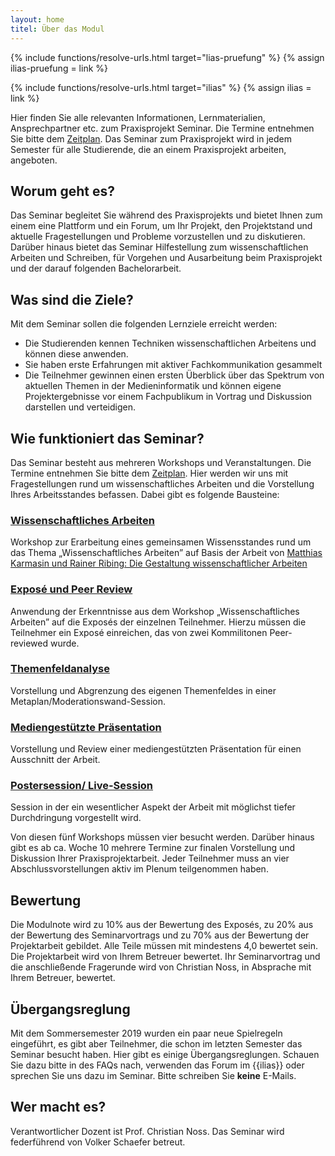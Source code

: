 ```yaml
---
layout: home
titel: Über das Modul
---
```


{% include functions/resolve-urls.html target="lias-pruefung" %}
{% assign ilias-pruefung = link %}

{% include functions/resolve-urls.html target="ilias" %}
{% assign ilias = link %}

Hier finden Sie alle relevanten Informationen, Lernmaterialien, Ansprechpartner etc. zum Praxisprojekt Seminar. Die Termine entnehmen Sie bitte dem [Zeitplan](timetable). Das Seminar zum Praxisprojekt wird in jedem Semester für alle Studierende, die an einem Praxisprojekt arbeiten, angeboten. 

## Worum geht es?

Das Seminar begleitet Sie während des Praxisprojekts und bietet Ihnen zum einem eine Plattform und ein Forum, um Ihr Projekt, den Projektstand und aktuelle Fragestellungen und Probleme vorzustellen und zu diskutieren. Darüber hinaus bietet das Seminar Hilfestellung zum wissenschaftlichen Arbeiten und Schreiben, für Vorgehen und Ausarbeitung beim Praxisprojekt und der darauf folgenden Bachelorarbeit.

## Was sind die Ziele?

Mit dem Seminar sollen die folgenden Lernziele erreicht werden:

- Die Studierenden kennen Techniken wissenschaftlichen Arbeitens und können diese anwenden.
- Sie haben erste Erfahrungen mit aktiver Fachkommunikation gesammelt
- Die Teilnehmer gewinnen einen ersten Überblick über das Spektrum von aktuellen Themen in der Medieninformatik und können eigene Projektergebnisse vor einem Fachpublikum in Vortrag und Diskussion darstellen und verteidigen.


## Wie funktioniert das Seminar?

Das Seminar besteht aus mehreren Workshops und Veranstaltungen. Die Termine entnehmen Sie bitte dem [Zeitplan](timetable). Hier werden wir uns mit Fragestellungen rund um wissenschaftliches Arbeiten und die Vorstellung Ihres Arbeitsstandes befassen. Dabei gibt es folgende Bausteine:

### [Wissenschaftliches Arbeiten](lehrveranstaltungen/woche-01/)
Workshop zur Erarbeitung eines gemeinsamen Wissensstandes rund um das Thema „Wissenschaftliches Arbeiten” auf Basis der Arbeit von [Matthias Karmasin und Rainer Ribing: Die Gestaltung wissenschaftlicher Arbeiten](http://www.digibib.net/permalink/832/FHBK-x/HBZ:HT019292028)

### [Exposé und Peer Review](lehrveranstaltungen/woche-03/)
Anwendung der Erkenntnisse aus dem Workshop „Wissenschaftliches Arbeiten” auf die Exposés der einzelnen Teilnehmer. Hierzu müssen die Teilnehmer ein Exposé einreichen, das von zwei Kommilitonen Peer-reviewed wurde. 

### [Themenfeldanalyse](lehrveranstaltungen/woche-05/)
Vorstellung und Abgrenzung des eigenen Themenfeldes in einer Metaplan/Moderationswand-Session. 

### [Mediengestützte Präsentation](lehrveranstaltungen/woche-07/)
Vorstellung und Review einer mediengestützten Präsentation für einen Ausschnitt der Arbeit. 

### [Postersession/ Live-Session](lehrveranstaltungen/woche-09/)
Session in der ein wesentlicher Aspekt der Arbeit mit möglichst tiefer Durchdringung vorgestellt wird.

Von diesen fünf Workshops müssen vier besucht werden. Darüber hinaus gibt es ab ca. Woche 10 mehrere Termine zur finalen Vorstellung und Diskussion Ihrer Praxisprojektarbeit. Jeder Teilnehmer muss an vier Abschlussvorstellungen aktiv im Plenum teilgenommen haben.

## Bewertung

Die Modulnote wird zu 10% aus der Bewertung des Exposés, zu 20% aus der Bewertung des Seminarvortrags und zu 70% aus der Bewertung der Projektarbeit gebildet. Alle Teile müssen mit mindestens 4,0 bewertet sein. Die Projektarbeit wird von Ihrem Betreuer bewertet. Ihr Seminarvortrag und die anschließende Fragerunde wird von Christian Noss, in Absprache mit Ihrem Betreuer, bewertet.

## Übergangsreglung
Mit dem Sommersemester 2019 wurden ein paar neue Spielregeln eingeführt, es gibt aber Teilnehmer, die schon im letzten Semester das Seminar besucht haben. Hier gibt es einige Übergangsreglungen. Schauen Sie dazu bitte in des FAQs nach, verwenden das Forum im {{ilias}} oder sprechen Sie uns dazu im Seminar. Bitte schreiben Sie **keine** E-Mails.

## Wer macht es?

Verantwortlicher Dozent ist Prof. Christian Noss. Das Seminar wird federführend von Volker Schaefer betreut.
